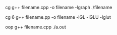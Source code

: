 cg
g++ filename.cpp -o filename -lgraph 
./filename

cg 6
g++ filename.pp -o filename -lGL -lGLU -lglut


oop
g++ filename.cpp
./a.out
